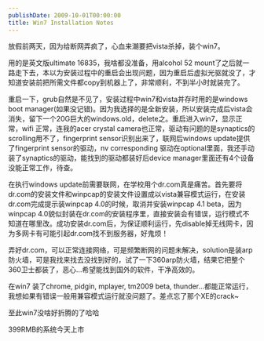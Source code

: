 ```yaml
---
publishDate: 2009-10-01T00:00:00
title: Win7 Installation Notes
---
```


放假前两天，因为给断网弄疯了，心血来潮要把vista杀掉，装个win7。

用的是英文版ultimate 16835，我啥都没准备，用alcohol 52
mount了之后就一路走下去，本以为安装过程中的重启会出现问题，因为重启后虚拟光驱就没了，才知道安装前把所需文件都copy到机器上了，非常顺利，不到半小时就装完了。

重启一下，grub自然是不见了，安装过程中win7和vista并存时用的是windows
boot
manager(如果没记错)。因为我选择的是全新安装，所以安装完成后vista会消失，留下一个20G巨大的windows.old，delete之。重启进入win7，显示正常，wifi
正常，连我的acer crystal
camera也正常，驱动有问题的是synaptics的scrolling用不了，fingerprint
sensor识别出来了，联网后windows update提供了fingerprint sensor的驱动，nv
corresponding
驱动在optional里面，我还手动装了synaptics的驱动，能找到的驱动都装好后device
manager里面还有4个设备没能正常工作，待查。

在执行windows
update前需要联网，在学校用个dr.com真是痛苦。首先要将dr.com的安装文件和winpcap的安装文件设置成以vista兼容模式运行，在安装dr.com完成提示装winpcap
4.0的时候，取消并安装winpcap 4.1 beta，因为winpcap
4.0貌似封装在dr.com的安装程序里，直接安装会有错误，运行模式不知道在哪里改。成功安装dr.com后，为保证顺利运行，先disable掉无线网卡，因为多网卡有可能引起dr.com找不到服务器，好鬼烦！

弄好dr.com，可以正常连接网络，可是频繁断网的问题未解决，solution是装arp防火墙，可是我找来找去没找到好的，试了一下360arp防火墙，结果它把整个360卫士都装了，恶心…希望能找到国外的软件，干净高效的。

在win7 装了chrome, pidgin, mplayer, tm2009 beta,
thunder…都能正常运行，我想如果有错误一般用兼容模式运行就没问题了。差点忘了那个XE的crack\~

至此win7没啥好折腾的了哈哈

399RMB的系统今天上市

